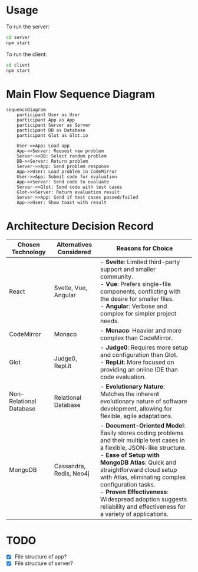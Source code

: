 # Usage

To run the server:

```bash
cd server
npm start
```

To run the client:

```bash
cd client
npm start
```

# Main Flow Sequence Diagram
<!-- 1. User loads app.
2. App sends request to get new problem.
3. Server selects random problem from database.
4. Server sends response with problem.
5. App loads problem into CodeMirror instance.
6. User sends request to evaluate code.
7. Server sends code with test cases to Glot.
8. Server gets response from Glot.
9. Server sends response if test cases passed / failed.
10. App shows toast with result. -->

```mermaid
sequenceDiagram
    participant User as User
    participant App as App
    participant Server as Server
    participant DB as Database
    participant Glot as Glot.io
    
    User->>App: Load app
    App->>Server: Request new problem
    Server->>DB: Select random problem
    DB->>Server: Return problem
    Server->>App: Send problem response
    App->>User: Load problem in CodeMirror
    User->>App: Submit code for evaluation
    App->>Server: Send code to evaluate
    Server->>Glot: Send code with test cases
    Glot->>Server: Return evaluation result
    Server->>App: Send if test cases passed/failed
    App->>User: Show toast with result
```

# Architecture Decision Record

| Chosen Technology | Alternatives Considered | Reasons for Choice |
|-------------------|-------------------------|--------------------|
| React             | Svelte, Vue, Angular    | - **Svelte**: Limited third-party support and smaller community.<br>- **Vue**: Prefers single-file components, conflicting with the desire for smaller files.<br>- **Angular**: Verbose and complex for simpler project needs. |
| CodeMirror        | Monaco                  | - **Monaco**: Heavier and more complex than CodeMirror.<br> |
| Glot              | Judge0, Repl.it         | - **Judge0**: Requires more setup and configuration than Glot.<br>- **Repl.it**: More focused on providing an online IDE than code evaluation. |
| Non-Relational Database | Relational Database | - **Evolutionary Nature**: Matches the inherent evolutionary nature of software development, allowing for flexible, agile adaptations. |
| MongoDB | Cassandra, Redis, Neo4j | - **Document-Oriented Model**: Easily stores coding problems and their multiple test cases in a flexible, JSON-like structure. <br> - **Ease of Setup with MongoDB Atlas**: Quick and straightforward cloud setup with Atlas, eliminating complex configuration tasks. <br> - **Proven Effectiveness**: Widespread adoption suggests reliability and effectiveness for a variety of applications. |

# TODO

- [x] File structure of app?
- [x] File structure of server?